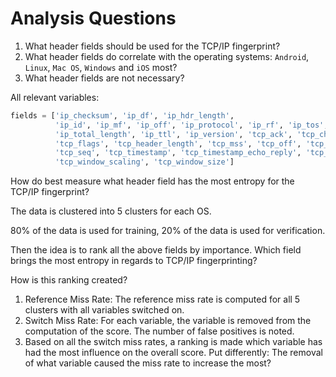 # Analysis Questions

1. What header fields should be used for the TCP/IP fingerprint?
2. What header fields do correlate with the operating systems: `Android`, `Linux`, `Mac OS`, `Windows` and `iOS` most?
3. What header fields are not necessary?

All relevant variables:

```python
fields = ['ip_checksum', 'ip_df', 'ip_hdr_length',
          'ip_id', 'ip_mf', 'ip_off', 'ip_protocol', 'ip_rf', 'ip_tos',
          'ip_total_length', 'ip_ttl', 'ip_version', 'tcp_ack', 'tcp_checksum',
          'tcp_flags', 'tcp_header_length', 'tcp_mss', 'tcp_off', 'tcp_options',
          'tcp_seq', 'tcp_timestamp', 'tcp_timestamp_echo_reply', 'tcp_urp',
          'tcp_window_scaling', 'tcp_window_size']
```

How do best measure what header field has the most entropy for the TCP/IP fingerprint?

The data is clustered into 5 clusters for each OS.

80% of the data is used for training, 20% of the data is used for verification.

Then the idea is to rank all the above fields by importance. Which field brings the most entropy in regards to TCP/IP fingerprinting?

How is this ranking created?

1. Reference Miss Rate: The reference miss rate is computed for all 5 clusters with all variables switched on.
2. Switch Miss Rate: For each variable, the variable is removed from the computation of the score. The number of false positives is noted.
3. Based on all the switch miss rates, a ranking is made which variable has had the most influence on the overall score. Put differently: The
  removal of what variable caused the miss rate to increase the most?
